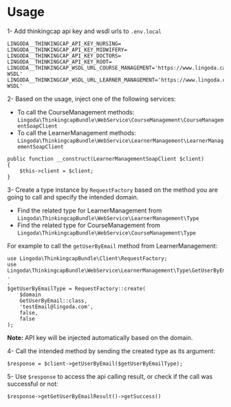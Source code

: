 # Usage

1- Add thinkingcap api key and wsdl urls to `.env.local`

```
LINGODA__THINKINGCAP_API_KEY_NURSING=
LINGODA__THINKINGCAP_API_KEY_MIDWIFERY=
LINGODA__THINKINGCAP_API_KEY_DOCTORS=
LINGODA__THINKINGCAP_API_KEY_ROOT=
LINGODA__THINKINGCAP_WSDL_URL_COURSE_MANAGEMENT='https://www.lingoda.care/WebService/CourseManagement.asmx?WSDL'
LINGODA__THINKINGCAP_WSDL_URL_LEARNER_MANAGEMENT='https://www.lingoda.care/WebService/LearnerManagement.asmx?WSDL'
```

2- Based on the usage, inject one of the following services:

-   To call the CourseManagement methods: `Lingoda\ThinkingcapBundle\WebService\CourseManagement\CourseManagementSoapClient`
-   To call the LearnerManagement methods: `Lingoda\ThinkingcapBundle\WebService\LearnerManagement\LearnerManagementSoapClient`

```
public function __construct(LearnerManagementSoapClient $client)
{
    $this->client = $client;
}
```

3- Create a type instance by `RequestFactory` based on the method you are going to call and specify the intended domain.

-   Find the related type for LearnerManagement from `Lingoda\ThinkingcapBundle\WebService\LearnerManagement\Type`
-   Find the related type for CourseManagement from `Lingoda\ThinkingcapBundle\WebService\CourseManagement\Type`

For example to call the `getUserByEmail` method from LearnerManagement:

```
use Lingoda\ThinkingcapBundle\Client\RequestFactory;
use Lingoda\ThinkingcapBundle\WebService\LearnerManagement\Type\GetUserByEmail;
.
.
$getUserByEmailType = RequestFactory::create(
    $domain
    GetUserByEmail::class,
    'testEmail@lingoda.com',
    false, 
    false
);
```

**Note:** API key will be injected automatically based on the domain.

4- Call the intended method by sending the created type as its argument:

```
$response = $client->getUserByEmail($getUserByEmailType);
```

5- Use `$response` to access the api calling result, or check if the call was successful or not:

```
$response->getGetUserByEmailResult()->getSuccess()
```
